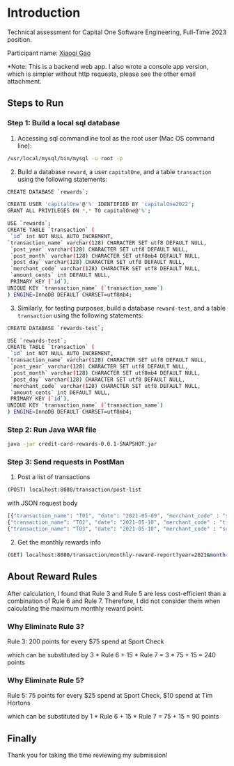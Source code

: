 # Introduction

Technical assessment for Capital One Software Engineering, Full-Time 2023 position.

Participant name: [Xiaoqi Gao](https://drive.google.com/file/d/12F37lIn_6t7Qv3dn-f5hZFQw8FCC6Pyf/view?usp=sharing)

*Note: This is a backend web app.
I also wrote a console app version, which is simpler without http requests, please see the other email attachment.

## Steps to Run
### Step 1: Build a local sql database
1. Accessing sql commandline tool as the root user (Mac OS command line):
```bash
/usr/local/mysql/bin/mysql -u root -p
```

2. Build a database `reward`, a user `capitalOne`, and a table `transaction` using the following statements:

```bash
CREATE DATABASE `rewards`;

CREATE USER 'capitalOne'@'%' IDENTIFIED BY 'capitalOne2022';
GRANT ALL PRIVILEGES ON *.* TO capitalOne@'%';

USE `rewards`;
CREATE TABLE `transaction` (
 `id` int NOT NULL AUTO_INCREMENT,
`transaction_name` varchar(128) CHARACTER SET utf8 DEFAULT NULL,
 `post_year` varchar(128) CHARACTER SET utf8 DEFAULT NULL,
 `post_month` varchar(128) CHARACTER SET utf8mb4 DEFAULT NULL,
 `post_day` varchar(128) CHARACTER SET utf8 DEFAULT NULL,
 `merchant_code` varchar(128) CHARACTER SET utf8 DEFAULT NULL,
 `amount_cents` int DEFAULT NULL,
 PRIMARY KEY (`id`),
UNIQUE KEY `transaction_name` (`transaction_name`)
) ENGINE=InnoDB DEFAULT CHARSET=utf8mb4;
```
3. Similarly, for testing purposes, build a database `reward-test`, and a table `transaction` using the following statements:

```bash
CREATE DATABASE `rewards-test`;

USE `rewards-test`;
CREATE TABLE `transaction` (
 `id` int NOT NULL AUTO_INCREMENT,
`transaction_name` varchar(128) CHARACTER SET utf8 DEFAULT NULL,
 `post_year` varchar(128) CHARACTER SET utf8 DEFAULT NULL,
 `post_month` varchar(128) CHARACTER SET utf8mb4 DEFAULT NULL,
 `post_day` varchar(128) CHARACTER SET utf8 DEFAULT NULL,
 `merchant_code` varchar(128) CHARACTER SET utf8 DEFAULT NULL,
 `amount_cents` int DEFAULT NULL,
 PRIMARY KEY (`id`),
UNIQUE KEY `transaction_name` (`transaction_name`)
) ENGINE=InnoDB DEFAULT CHARSET=utf8mb4;
```

### Step 2: Run Java WAR file
```bash
java -jar credit-card-rewards-0.0.1-SNAPSHOT.jar
```
### Step 3: Send requests in PostMan
1. Post a list of transactions

```bash
(POST) localhost:8080/transaction/post-list
```
with JSON request body

```bash
[{"transaction_name": "T01", "date": "2021-05-09", "merchant_code" : "sportcheck", "amount_cents": 2550},
{"transaction_name": "T02", "date": "2021-05-10", "merchant_code" : "tim_hortons", "amount_cents": 1050},
{"transaction_name": "T03", "date": "2021-05-10", "merchant_code" : "subway", "amount_cents": 1100}]
```

2. Get the monthly rewards info

```bash
(GET) localhost:8080/transaction/monthly-reward-report?year=2021&month=05
```

## About Reward Rules

After calculation, I found that Rule 3 and Rule 5 are less cost-efficient than a combination of Rule 6 and Rule 7.
Therefore, I did not consider them when calculating the maximum monthly reward point.

### Why Eliminate Rule 3?
Rule 3: 200 points for every $75 spend at Sport Check

which can be substituted by 3 * Rule 6 + 15 * Rule 7 = 3 * 75 + 15 = 240 points

### Why Eliminate Rule 5?
Rule 5: 75 points for every $25 spend at Sport Check, $10 spend at Tim Hortons

which can be substituted by 1 * Rule 6 + 15 * Rule 7 = 75 + 15 = 90 points

## Finally
Thank you for taking the time reviewing my submission!
